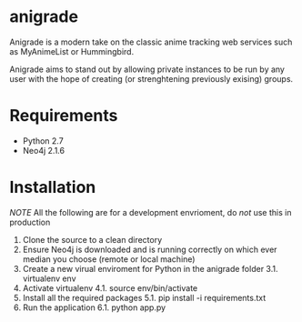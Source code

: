 anigrade
========

Anigrade is a modern take on the classic anime tracking web services such as MyAnimeList or Hummingbird.

Anigrade aims to stand out by allowing private instances to be run by any user with the hope of creating (or strenghtening previously exising) groups.

Requirements
============

* Python 2.7
* Neo4j 2.1.6


Installation
============

*NOTE* All the following are for a development envrioment, do *not* use this in production

1. Clone the source to a clean directory
2. Ensure Neo4j is downloaded and is running correctly on which ever median you choose (remote or local machine)
3. Create a new virual enviroment for Python in the anigrade folder
3.1. virtualenv env
4. Activate virtualenv
4.1. source env/bin/activate
5. Install all the required packages
5.1. pip install -i requirements.txt
6. Run the application
6.1. python app.py

